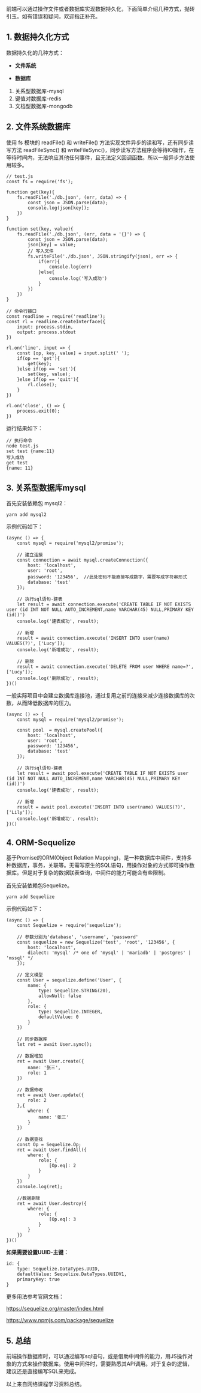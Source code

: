 前端可以通过操作文件或者数据库实现数据持久化，下面简单介绍几种方式，抛砖引玉。如有错误和疑问，欢迎指正补充。

## 1. 数据持久化方式

数据持久化的几种方式：

- **文件系统**

- **数据库**

1. 关系型数据库-mysql
2. 键值对数据库-redis
3. 文档型数据库-mongodb

## 2. 文件系统数据库

使用 fs 模块的 readFile() 和 writeFile() 方法实现文件异步的读和写，还有同步读写方法 readFileSync() 和 writeFileSync()，同步读写方法程序会等待IO操作，在等待时间内，无法响应其他任何事件，且无法定义回调函数。所以一般异步方法使用较多。

```
// test.js
const fs = require('fs');

function get(key){
    fs.readFile('./db.json', (err, data) => {
        const json = JSON.parse(data);
        console.log(json[key]);
    })
}

function set(key, value){
    fs.readFile('./db.json', (err, data = '{}') => {
        const json = JSON.parse(data);
        json[key] = value;
        // 写入文件
        fs.writeFile('./db.json', JSON.stringify(json), err => {
            if(err){
                console.log(err)
            }else{
                console.log('写入成功')
            }
        })
    })
}

// 命令行接口
const readline = require('readline');
const rl = readline.createInterface({
    input: process.stdin,
    output: process.stdout
})

rl.on('line', input => {
    const [op, key, value] = input.split(' ');
    if(op == 'get'){
        get(key);
    }else if(op == 'set'){
        set(key, value);
    }else if(op == 'quit'){
        rl.close();
    }
})

rl.on('close', () => {
    process.exit(0);
})
```

运行结果如下：

```
// 执行命令
node test.js
set test {name:11}
写入成功
get test
{name: 11}
```


## 3. 关系型数据库mysql

首先安装依赖包 mysql2：

```
yarn add mysql2
```

示例代码如下：

```
(async () => {
    const mysql = require('mysql2/promise');

    // 建立连接
    const connection = await mysql.createConnection({
        host: 'localhost',
        user: 'root',
        password: '123456',  //此处密码不能直接写成数字，需要写成字符串形式
        database: 'test'
    });

    // 执行sql语句-建表
    let result = await connection.execute('CREATE TABLE IF NOT EXISTS user (id INT NOT NULL AUTO_INCREMENT,name VARCHAR(45) NULL,PRIMARY KEY (id))')
    console.log('建表成功', result);

    // 新增
    result = await connection.execute('INSERT INTO user(name) VALUES(?)', ['Lucy']);
    console.log('新增成功', result);

    // 删除
    result = await connection.execute('DELETE FROM user WHERE name=?', ['Lucy']);
    console.log('删除成功', result);
})()
```

一般实际项目中会建立数据库连接池，通过复用之前的连接来减少连接数据库的次数，从而降低数据库的压力。

```
(async () => {
    const mysql = require('mysql2/promise');

    const pool  = mysql.createPool({
        host: 'localhost',
        user: 'root',
        password: '123456',
        database: 'test'
    });

    // 执行sql语句-建表
    let result = await pool.execute('CREATE TABLE IF NOT EXISTS user (id INT NOT NULL AUTO_INCREMENT,name VARCHAR(45) NULL,PRIMARY KEY (id))')
    console.log('建表成功', result);

    // 新增
    result = await pool.execute('INSERT INTO user(name) VALUES(?)', ['Lily']);
    console.log('新增成功', result);
})()
```

## 4. ORM-Sequelize

基于Promise的ORM(Object Relation Mapping)，是一种数据库中间件，支持多种数据库，事务，关联等。无需写原生的SQL语句，用操作对象的方式即可操作数据库。但是对于复杂的数据联表查询，中间件的能力可能会有些限制。

首先安装依赖包Sequelize。

```
yarn add Sequelize
```

示例代码如下：

```
(async () => {
    const Sequelize = require('sequelize');

    // 参数分别为'database', 'username', 'password'
    const sequelize = new Sequelize('test', 'root', '123456', {   
        host: 'localhost',
        dialect: 'mysql' /* one of 'mysql' | 'mariadb' | 'postgres' | 'mssql' */
    });
	
    // 定义模型
    const User = sequelize.define('User', {
        name: {
            type: Sequelize.STRING(20), 
            allowNull: false
        },
        role: {
            type: Sequelize.INTEGER,
            defaultValue: 0
        }
    })
	
    // 同步数据库
    let ret = await User.sync();
	
    // 数据增加
    ret = await User.create({
        name: '张三',
        role: 1
    })

    // 数据修改
    ret = await User.update({
        role: 2
    },{
        where: {
            name: '张三'
        }
    })
	
    // 数据查找
    const Op = Sequelize.Op;
    ret = await User.findAll({
        where: {
            role: { 
                [Op.eq]: 2
            }
        }
    })
    console.log(ret);

    //数据删除
    ret = await User.destroy({
        where: {
            role: { 
                [Op.eq]: 3
            }
        }
    })
})()
```

**如果需要设置UUID-主键：**

```
id: {
    type: Sequelize.DataTypes.UUID,
    defaultValue: Sequelize.DataTypes.UUIDV1,
    primaryKey: true
}
```

更多用法参考官网文档：

https://sequelize.org/master/index.html

https://www.npmjs.com/package/sequelize

## 5. 总结

前端操作数据库时，可以通过编写sql语句，或是借助中间件的能力，用JS操作对象的方式来操作数据库。使用中间件时，需要熟悉其API调用。对于复杂的逻辑，建议还是直接编写SQL来完成。

以上来自网络课程学习资料总结。



